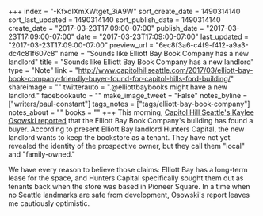 +++
index = "-KfxdIXmXWtget_3iA9W"
sort_create_date = 1490314140
sort_last_updated = 1490314140
sort_publish_date = 1490314140
create_date = "2017-03-23T17:09:00-07:00"
publish_date = "2017-03-23T17:09:00-07:00"
date = "2017-03-23T17:09:00-07:00"
last_updated = "2017-03-23T17:09:00-07:00"
preview_url = "6ec8f3a6-c4f9-f412-a9a3-dc4c81f607c8"
name = "Sounds like Elliott Bay Book Company has a new landlord"
title = "Sounds like Elliott Bay Book Company has a new landlord"
type = "Note"
link = "http://www.capitolhillseattle.com/2017/03/elliott-bay-book-company-friendly-buyer-found-for-capitol-hills-ford-building/"
shareimage = ""
twitterauto = ".@elliottbaybooks might have a new landlord."
facebookauto = ""
make_image_tweet = "False"
notes_byline = ["writers/paul-constant"]
tags_notes = ["tags/elliott-bay-book-company"]
notes_about = ""
books = ""
+++
This morning, [Capitol Hill Seattle's Kaylee Osowski reported](http://www.capitolhillseattle.com/2017/03/elliott-bay-book-company-friendly-buyer-found-for-capitol-hills-ford-building/) that the Elliott Bay Book Company's building has found a buyer. According to present Elliott Bay landlord Hunters Capital, the new landlord wants to keep the bookstore as a tenant. They have not yet revealed the identity of the prospective owner, but they call them "local" and "family-owned." 

We have every reason to believe those claims: Elliott Bay has a long-term lease for the space, and Hunters Capital specifically sought them out as tenants back when the store was based in Pioneer Square. In a time when no Seattle landmarks are safe from development, Osowski's report leaves me cautiously optimistic.